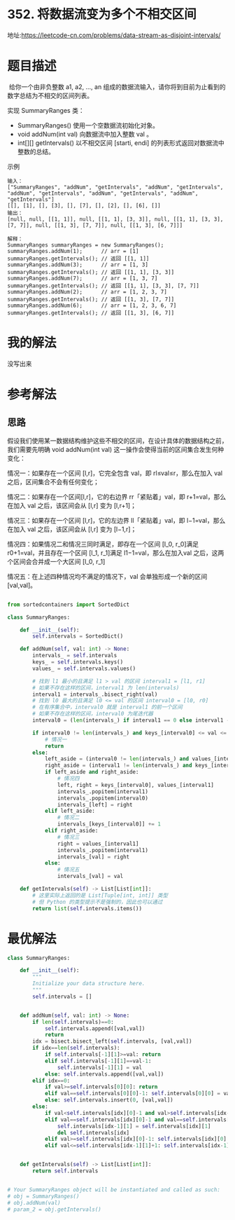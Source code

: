 # 352. 将数据流变为多个不相交区间
地址:https://leetcode-cn.com/problems/data-stream-as-disjoint-intervals/


# 题目描述
 给你一个由非负整数 a1, a2, ..., an 组成的数据流输入，请你将到目前为止看到的数字总结为不相交的区间列表。

实现 SummaryRanges 类：

- SummaryRanges() 使用一个空数据流初始化对象。
- void addNum(int val) 向数据流中加入整数 val 。
- int[][] getIntervals() 以不相交区间 [starti, endi] 的列表形式返回对数据流中整数的总结。

示例
```
输入：
["SummaryRanges", "addNum", "getIntervals", "addNum", "getIntervals", "addNum", "getIntervals", "addNum", "getIntervals", "addNum", "getIntervals"]
[[], [1], [], [3], [], [7], [], [2], [], [6], []]
输出：
[null, null, [[1, 1]], null, [[1, 1], [3, 3]], null, [[1, 1], [3, 3], [7, 7]], null, [[1, 3], [7, 7]], null, [[1, 3], [6, 7]]]

解释：
SummaryRanges summaryRanges = new SummaryRanges();
summaryRanges.addNum(1);      // arr = [1]
summaryRanges.getIntervals(); // 返回 [[1, 1]]
summaryRanges.addNum(3);      // arr = [1, 3]
summaryRanges.getIntervals(); // 返回 [[1, 1], [3, 3]]
summaryRanges.addNum(7);      // arr = [1, 3, 7]
summaryRanges.getIntervals(); // 返回 [[1, 1], [3, 3], [7, 7]]
summaryRanges.addNum(2);      // arr = [1, 2, 3, 7]
summaryRanges.getIntervals(); // 返回 [[1, 3], [7, 7]]
summaryRanges.addNum(6);      // arr = [1, 2, 3, 6, 7]
summaryRanges.getIntervals(); // 返回 [[1, 3], [6, 7]]

```


# 我的解法
没写出来


# 参考解法
## 思路
假设我们使用某一数据结构维护这些不相交的区间，在设计具体的数据结构之前，我们需要先明确 void addNum(int val) 这一操作会使得当前的区间集合发生何种变化：

情况一：如果存在一个区间 [l,r]，它完全包含 val，即 rl≤val≤r，那么在加入 val 之后，区间集合不会有任何变化；

情况二：如果存在一个区间[l,r]，它的右边界 rr「紧贴着」val，即 r+1=val，那么在加入 val 之后，该区间会从 [l,r] 变为 [l,r+1]；

情况三：如果存在一个区间 [l,r]，它的左边界 ll「紧贴着」val，即 l−1=val，那么在加入 val 之后，该区间会从 [l,r] 变为 [l−1,r]；

情况四：如果情况二和情况三同时满足，即存在一个区间 [l_0, r_0]满足 r0+1=val，并且存在一个区间 [l_1, r_1]满足 l1−1=val，那么在加入val 之后，这两个区间会合并成一个大区间 [l_0, r_1]

情况五：在上述四种情况均不满足的情况下，val 会单独形成一个新的区间[val,val]。


```python

from sortedcontainers import SortedDict

class SummaryRanges:

    def __init__(self):
        self.intervals = SortedDict()

    def addNum(self, val: int) -> None:
        intervals_ = self.intervals
        keys_ = self.intervals.keys()
        values_ = self.intervals.values()

        # 找到 l1 最小的且满足 l1 > val 的区间 interval1 = [l1, r1]
        # 如果不存在这样的区间，interval1 为 len(intervals)
        interval1 = intervals_.bisect_right(val)
        # 找到 l0 最大的且满足 l0 <= val 的区间 interval0 = [l0, r0]
        # 在有序集合中，interval0 就是 interval1 的前一个区间
        # 如果不存在这样的区间，interval0 为尾迭代器
        interval0 = (len(intervals_) if interval1 == 0 else interval1 - 1)

        if interval0 != len(intervals_) and keys_[interval0] <= val <= values_[interval0]:
            # 情况一
            return
        else:
            left_aside = (interval0 != len(intervals_) and values_[interval0] + 1 == val)
            right_aside = (interval1 != len(intervals_) and keys_[interval1] - 1 == val)
            if left_aside and right_aside:
                # 情况四
                left, right = keys_[interval0], values_[interval1]
                intervals_.popitem(interval1)
                intervals_.popitem(interval0)
                intervals_[left] = right
            elif left_aside:
                # 情况二
                intervals_[keys_[interval0]] += 1
            elif right_aside:
                # 情况三
                right = values_[interval1]
                intervals_.popitem(interval1)
                intervals_[val] = right
            else:
                # 情况五
                intervals_[val] = val

    def getIntervals(self) -> List[List[int]]:
        # 这里实际上返回的是 List[Tuple[int, int]] 类型
        # 但 Python 的类型提示不是强制的，因此也可以通过
        return list(self.intervals.items())


```

# 最优解法
```python
class SummaryRanges:

    def __init__(self):
        """
        Initialize your data structure here.
        """
        self.intervals = []


    def addNum(self, val: int) -> None:
        if len(self.intervals)==0:
            self.intervals.append([val,val])
            return
        idx = bisect.bisect_left(self.intervals, [val,val])
        if idx==len(self.intervals):
            if self.intervals[-1][1]>=val: return
            elif self.intervals[-1][1]==val-1:
                self.intervals[-1][1] = val
            else: self.intervals.append([val,val])
        elif idx==0:
            if val>=self.intervals[0][0]: return
            elif val==self.intervals[0][0]-1: self.intervals[0][0] = val
            else: self.intervals.insert(0, [val,val])
        else:
            if val<self.intervals[idx][0]-1 and val>self.intervals[idx-1][1]+1: self.intervals.insert(idx, [val,val])
            elif val==self.intervals[idx][0]-1 and val==self.intervals[idx-1][1]+1:
                self.intervals[idx-1][1] = self.intervals[idx][1]
                del self.intervals[idx]
            elif val>=self.intervals[idx][0]-1: self.intervals[idx][0] = min(self.intervals[idx][0], val)
            elif val<=self.intervals[idx-1][1]+1: self.intervals[idx-1][1] = max(self.intervals[idx-1][1], val)


    def getIntervals(self) -> List[List[int]]:
        return self.intervals


# Your SummaryRanges object will be instantiated and called as such:
# obj = SummaryRanges()
# obj.addNum(val)
# param_2 = obj.getIntervals()


```
